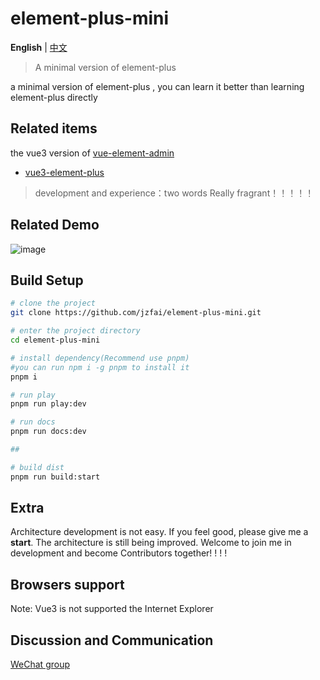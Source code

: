 # element-plus-mini

**English** | [中文](./README-zh_CN.md)

> A minimal version of element-plus

a minimal version of  element-plus , you can learn it better than learning element-plus directly




## Related items

the vue3 version of  [vue-element-admin](https://github.com/PanJiaChen/vue-element-admin)
- [vue3-element-plus](https://github.com/jzfai/vue3-admin-plus.git)
> development and  experience：two words  Really fragrant！！！！！


## Related Demo
![image](https://user-images.githubusercontent.com/35098590/187025019-ecb35cf6-9545-43a7-862b-13f47f0a339d.png)



## Build Setup

```bash
# clone the project
git clone https://github.com/jzfai/element-plus-mini.git

# enter the project directory
cd element-plus-mini

# install dependency(Recommend use pnpm)
#you can run npm i -g pnpm to install it  
pnpm i

# run play 
pnpm run play:dev

# run docs 
pnpm run docs:dev

## 

# build dist
pnpm run build:start
```







## Extra

Architecture development is not easy. If you feel good, please give me a **start**. The architecture is still being improved. Welcome to join me in development and become Contributors together! ! ! !


## Browsers support

Note: Vue3 is not supported the Internet Explorer



## Discussion and Communication
[WeChat group](https://github.jzfai.top/file/images/wx-groud.png)



